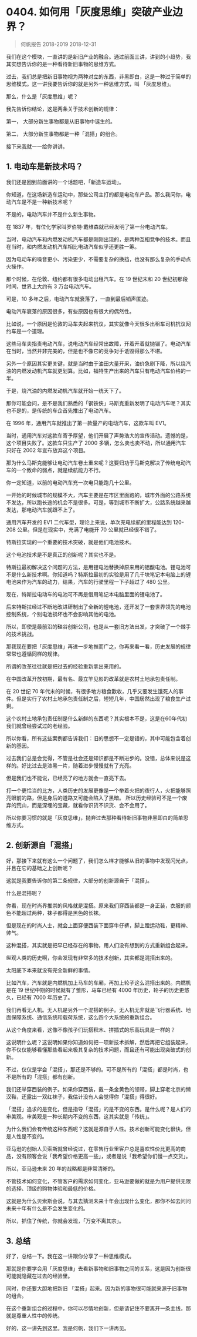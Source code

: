# 0404. 如何用「灰度思维」突破产业边界？
> 何帆报告 2018-2019
2018-12-31

我们在这个模块，一直讲的是新旧产业的融合。通过前面三讲，讲到的小趋势，我其实想告诉你的是一种看待新旧事物的思维方式。

过去，我们总是把新旧事物视为两种对立的东西，非黑即白，这是一种过于简单的思维模式。这一讲我要告诉你的就是另外一种思维方式，叫 「灰度思维」。

那么，什么是「灰度思维」呢？

我先告诉你结论，这是两条关于技术创新的规律：

第一， 大部分新生事物都是从旧事物中诞生的。

第二， 大部分新生事物都是一种「混搭」的组合。

接下来我就一一给你讲讲。

## 1. 电动车是新技术吗？
我们还是回到前面讲的一个话题吧，「新造车运动」。

你知道，在这场新造车运动中，那些公司主打的都是电动车产品。那么我问你，电动汽车是不是一种新技术呢？

不是的，电动汽车并不是什么新生事物。

在 1837 年，有位化学家叫罗伯特·戴维森就已经发明了第一台电动汽车。

当时，电动汽车和内燃发动机汽车都是刚刚出现的，是两种互相竞争的技术。而且在当时，和内燃发动机汽车相比电动汽车似乎还更胜一筹。

因为电动车的噪音更小、污染更少，不需要复杂的换挡，也没有那么复杂的手动点火操作。

那个时候，在伦敦、纽约都有很多电动出租汽车。在 19 世纪末和 20 世纪初那段时间，世界上大约有 3 万台电动汽车。

可是，10 多年之后，电动汽车就衰落了，一直到最后销声匿迹。

电动汽车衰落的原因很多，有些原因也有很大的偶然性。

比如说，一个原因是伦敦的马车夫起来抗议，其实就像今天很多出租车司机抗议网约车是一个道理。

这些马车夫指责电动汽车，说电动汽车经常出故障，开着开着就抛锚了。电动汽车在当时，当然并非完美的，但是也不像它的竞争对手诋毁得那么不堪。

另外一个原因其实更关键，就是当时由于油田大量开采，油价急剧下降，所以烧汽油的内燃发动机汽车就更划算。比如，福特生产出来的汽车只有电动汽车价格的一半。

于是，烧汽油的内燃发动机汽车就开始一统天下了。

那你可能会问，是不是我们熟悉的「钢铁侠」马斯克重新发明了电动汽车呢？其实也不是的，是传统的车企首先推出了电动汽车。

在 1996 年，通用汽车就推出了第一款量产的电动汽车，这款车叫 EV1。

当时，通用汽车对这款车寄予厚望，他们开展了声势浩大的宣传活动。遗憾的是，这个项目失败了。这款车只生产了 2000 多辆，怎么卖也卖不动，所以通用汽车只好在 2002 年宣布放弃这个项目。

那为什么马斯克能够让电动汽车卷土重来呢？这要归功于马斯克解决了传统电动汽车的一个致命的弱点，就是续航能力不行。

你一定知道，以前的电动汽车充一次电只能跑几十公里。

一开始的时候城市的规模不大，汽车主要是在市区里面跑的，城市外面的公路系统不发达，所以跑长途的机会不是很多。可是，等到城市不断扩大，公路系统越来越发达，那电动汽车就跟不上了。

通用汽车开发的 EV1 二代车型，理论上来说，单次充电续航的里程能达到 120-208 公里。但是在现实中，充满了电能开 70 公里就已经很不错了。

特斯拉实现的一个重要的技术突破，就是他们电池技术。

这个电池技术是不是真正的创新呢？其实也不是。

特斯拉最初解决这个问题的方法，是用锂电池替换掉原来用的铝酸电池。锂电池可不是什么新技术啊。你知道吗？特斯拉最初的实验是用了几千块笔记本电脑上的锂电池来作为汽车的动力，结果，汽车的行驶里程一下子超过了 480 公里。

现在，特斯拉电动车的电池可不再是借用笔记本电脑里面的锂电池了。

后来特斯拉经过不断地改进研制出了全新的锂电池，还开发了一套世界领先的电池控制系统，个别电池损坏也不会影响其他的电池。

所以，即使是最前沿的硅谷创新公司，也是从一套旧方法出发，才突破了一个棘手的技术挑战。

那我现在要把「灰度思维」再进一步地推而广之，你再来看一看，历史发展的规律常常也遵循同样的规律。

所谓的改革往往就是把过去的经验重新拿出来用的。

在中国改革开放初期，最有名、最立竿见影的改革就是农村土地承包责任制。

在 20 世纪 70 年代末的时候，有很多地方粮食歉收，几乎又要发生饿死人的事件。但是实行了农村土地承包责任制之后，短短几年，中国居然出现了粮食生产过剩。

这个农村土地承包责任制是什么新鲜的东西呢？其实根本不是，这是在60年代初我们就曾经尝试过的老经验。

所以你看，所有这些案例都告诉我们：旧的思想不一定是错的，其中可能包含着创新的基因。

过去我们总是会觉得，不管是社会还是知识都是不断进步的。没错，总体来说是这样的。好比过去是漆黑一片，随着进步慢慢就有了光亮。

但是我们也不能说，已经亮了的地方就会一直亮下去。

打一个更恰当的比方，人类历史的发展更像是一个举着火把的夜行人，火把能够照亮眼前的路，但是身后的道路又可能会陷入了黑暗。
所以历史经验可不是一个废弃的荒山，而是深埋的宝藏，就看你识货不识货、会不会用了。

所以你要习惯的就是「灰度思维」，抛弃过去那种看待新旧事物非黑即白的简单思维方式。

## 2. 创新源自「混搭」
好，那接下来就有这么一个问题了，我们怎么样才能够从旧的事物中发现闪光点，并且在它的基础之上创新呢？

这就是我要告诉你的第二条规律，大部分的创新源自于「混搭」。

什么是混搭呢？

你看，现在时尚界推崇的风格就是混搭。原来我们穿西装都是一身正装，衣服的颜色不能超过两种，袜子都得是黑色的长袜。

但是现在的时尚人士，就会上面穿便西装下面穿牛仔裤，脚上蹬运动鞋，更精神、帅气。

这种混搭，其实就是把早已经存在的事物，用人们没有想到的方式重新组合起来。

纵观人类的历史啊，你会发现有非常多的技术创新，其实都是混搭出来的。

太阳底下本来就没有完全新鲜的事情。

比如汽车，汽车就是内燃机加上马车的车厢，再加上轮子这么混搭出来的。内燃机是在 19 世纪中期的时候就有了雏形，马车已经有 4000 年历史，轮子的历史更悠久，已经有 7000 年历史了。

我们再看无人机。无人机是另外一个混搭的例子。无人机无非就是飞行器系统、地面保障系统、通信系统和载荷系统，这么四个大系统的重新组合。

从这个角度来看，这像不像孩子们玩搭积木、拼插式的乐高玩具是一样的？

这说明什么呢？这说明如果你知道如何把一项新技术拆解，然后再把它组装起来，你不仅仅能够看懂那些看起来极其复杂的技术问题，而且还有可能出现突破式的创新。

不过，仅仅是学会「混搭」，那还是不够的。可不是所有的「混搭」都是时尚，也不是所有的「混搭」都有创新。

我们还举穿西装的例子。如果你穿西装，戴一条金黄色的领带，脚上穿老北京的懒汉鞋，还露出一双红袜子，我估计没有人会觉得你「混搭」得很好。

「混搭」追求的是变化，但是指导「混搭」的是不变的东西。是什么呢？是人们的审美观。审美观是一种长期内不变的东西，这其实就是「传统」。

为什么我们会有传统这种东西呢？这就是源自于人性。技术创新可能变化很快，但是人性是不变的。

亚马逊的创始人贝索斯就曾经说过，在零售行业里客户总是喜欢性价比更高的商品，没有顾客会说「我希望价格更高一些」，或者是说「我希望你们慢一点交货」。

所以，亚马逊未来 20 年的战略都是非常清晰的。

不管技术如何变化，不管客户的需求如何变化，亚马逊要做的就是为用户提供无限的选择、顶级的购物体验和最低的价格。

这就是为什么贝索斯会说，与其去猜测未来十年会出现什么变化，那你不如去问问未来十年有什么是不会发生变化的。

所以，抓住了传统，你就会发现，「万变不离其宗」。

## 3. 总结
好了，总结一下。我在这一讲跟你分享了一种思维模式。

那就是你要学会用「灰度思维」去看新事物和旧事物之间的关系，这是因为创新很可能就隐藏在过去的经验里。

同时，你还要大胆地把新旧 「混搭」起来。因为新的事物很可能就来源于旧事物的组合。

在这个重新组合的过程中，你可以尽情地创新，但是请记住不要离开一条主线，那就是尊重人性中的传统。

好的，这一讲先到这里。我是何帆，我们下一讲再见。

